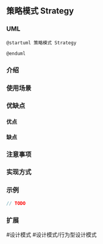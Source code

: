 ## 策略模式 Strategy

### UML
```plantuml
@startuml 策略模式 Strategy

@enduml
```

### 介绍


### 使用场景


### 优缺点
#### 优点


#### 缺点


### 注意事项


### 实现方式


### 示例
```java
// TODO
```

### 扩展


#设计模式 #设计模式/行为型设计模式 
